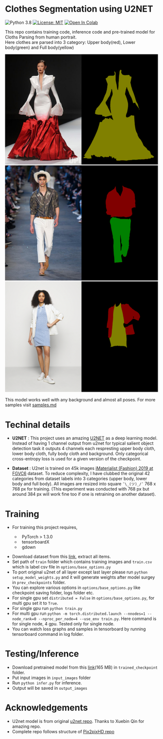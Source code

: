 # Clothes Segmentation using U2NET #

![Python 3.8](https://img.shields.io/badge/python-3.8-green.svg)
[![License: MIT](https://img.shields.io/badge/License-MIT-green.svg)](https://opensource.org/licenses/MIT)
[![Open In Colab](https://colab.research.google.com/assets/colab-badge.svg)](https://colab.research.google.com)

This repo contains training code, inference code and pre-trained model for Cloths Parsing from human portrait.</br>
Here clothes are parsed into 3 category: Upper body(red), Lower body(green) and Full body(yellow)

![Sample 000](assets/000.png)
![Sample 024](assets/024.png)
![Sample 018](assets/018.png)

This model works well with any background and almost all poses. For more samples visit [samples.md](samples.md)

# Techinal details

* **U2NET** : This project uses an amazing [U2NET](https://arxiv.org/abs/2005.09007) as a deep learning model. Instead of having 1 channel output from u2net for typical salient object detection task it outputs 4 channels each respresting upper body cloth, lower body cloth, fully body cloth and background. Only categorical cross-entropy loss is used for a given version of the checkpoint.

* **Dataset** : U2net is trained on 45k images [iMaterialist (Fashion) 2019 at FGVC6](https://www.kaggle.com/c/imaterialist-fashion-2019-FGVC6/data) dataset. To reduce complexity, I have clubbed the original 42 categories from dataset labels into 3 categories (upper body, lower body and full body). All images are resized into square `¯\_(ツ)_/¯` 768 x 768 px for training. (This experiment was conducted with 768 px but around 384 px will work fine too if one is retraining on another dataset).

# Training 

- For training this project requires,
<ul>
    <ul>
    <li>&nbsp; PyTorch > 1.3.0</li>
    <li>&nbsp; tensorboardX</li>
    <li>&nbsp; gdown</li>
    </ul>
</ul>

- Download dataset from this [link](https://www.kaggle.com/c/imaterialist-fashion-2019-FGVC6/data), extract all items.
- Set path of `train` folder which contains training images and `train.csv` which is label csv file in `options/base_options.py`
- To port original u2net of all layer except last layer please run `python setup_model_weights.py` and it will generate weights after model surgey in `prev_checkpoints` folder.
- You can explore various options in `options/base_options.py` like checkpoint saving folder, logs folder etc.
- For single gpu set `distributed = False` in `options/base_options.py`, for multi gpu set it to `True`.
- For single gpu run `python train.py`
- For multi gpu run `python -m torch.distributed.launch --nnodes=1 --node_rank=0 --nproc_per_node=4 --use_env train.py`. Here command is for single node, 4 gpu. Tested only for single node.
- You can watch loss graphs and samples in tensorboard by running tensorboard command in log folder.


# Testing/Inference
- Download pretrained model from this [link](https://drive.google.com/file/d/1mhF3yqd7R-Uje092eypktNl-RoZNuiCJ/view?usp=sharing)(165 MB) in `trained_checkpoint` folder.
- Put input images in `input_images` folder
- Run `python infer.py` for inference.
- Output will be saved in `output_images`

# Acknowledgements
- U2net model is from original [u2net repo](https://github.com/xuebinqin/U-2-Net). Thanks to Xuebin Qin for amazing repo.
- Complete repo follows structure of [Pix2pixHD repo](https://github.com/NVIDIA/pix2pixHD)


